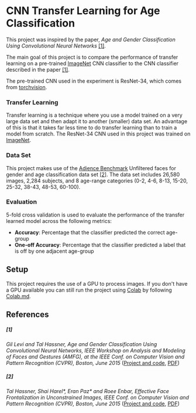 # CNN Transfer Learning for Age Classification

This project was inspired by the paper, *Age and Gender Classification Using Convolutional Neural Networks* [[1]](#1).

The main goal of this project is to compare the performance of transfer learning on a pre-trained [ImageNet](http://image-net.org/) CNN classifier to the CNN classifier described in the paper [[1]](#1).

The pre-trained CNN used in the experiment is ResNet-34, which comes from [torchvision](https://pytorch.org/docs/stable/torchvision/models.html).

### Transfer Learning

Transfer learning is a technique where you use a model trained on a very large data set and then adapt it to another (smaller) data set. An advantage of this is that it takes far less time to do transfer learning than to train a model from scratch. 
The ResNet-34 CNN used in this project was trained on [ImageNet](http://image-net.org/).

### Data Set

This project makes use of the [Adience Benchmark](https://talhassner.github.io/home/projects/Adience/Adience-data.html) Unfiltered faces for gender and age classification data set [[2]](#2). The data set includes 26,580 images, 2,284 subjects, and 8 age-range categories (0-2, 4-6, 8-13, 15-20, 25-32, 38-43, 48-53, 60-100). 

### Evaluation

5-fold cross validation is used to evaluate the performance of the transfer learned model across the following metrics:

- **Accuracy**: Percentage that the classifier predicted the correct age-group
- **One-off Accuracy**: Percentage that the classifier predicted a label that is off by one adjacent age-group

## Setup

This project requires the use of a GPU to process images.
If you don't have a GPU available you can still run the project using [Colab](https://colab.research.google.com/notebooks/welcome.ipynb) by following [Colab.md](Colab.md).

## References

##### [1]
*Gil Levi and Tal Hassner, Age and Gender Classification Using Convolutional Neural Networks, IEEE Workshop on Analysis and Modeling of Faces and Gestures (AMFG), at the IEEE Conf. on Computer Vision and Pattern Recognition (CVPR), Boston, June 2015* ([Project and code](https://www.openu.ac.il/home/hassner/projects/cnn_agegender/), [PDF](https://talhassner.github.io/home/projects/cnn_agegender/CVPR2015_CNN_AgeGenderEstimation.pdf))

##### [2]
*Tal Hassner, Shai Harel\*, Eran Paz\* and Roee Enbar, Effective Face Frontalization in Unconstrained Images, IEEE Conf. on Computer Vision and Pattern Recognition (CVPR), Boston, June 2015* ([Project and code](https://talhassner.github.io/home/publication/2015_CVPR_1), [PDF](https://talhassner.github.io/home/projects/frontalize/CVPR2015_frontalize.pdf))

